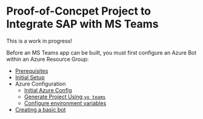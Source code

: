 # Proof-of-Concpet Project to Integrate SAP with MS Teams

This is a work in progress!

Before an MS Teams app can be built, you must first configure an Azure Bot within an Azure Resource Group:

* [Prerequisites](./docs/prerequisites.md)
* [Initial Setup](./docs/initial_setup.md)
* Azure Configuration
   * [Initial Azure Config](./docs/azure_config.md)
   * [Generate Project Using `yo teams`](./docs/yo_teams.md)
   * [Configure environment variables](./docs/env_vars.md)
* [Creating a basic bot](./docs/basic_bot_creation.md)
